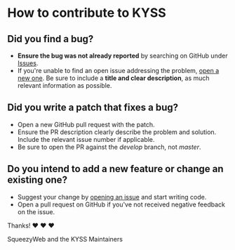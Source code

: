 # How to contribute to KYSS

## Did you find a bug?

- **Ensure the bug was not already reported** by searching on GitHub under [Issues](https://github.com/SqueezyWeb/KYSS/issues).
- If you're unable to find an open issue addressing the problem, [open a new one](https://github.com/SqueezyWeb/KYSS/issues/new). Be sure to include a **title and clear description**, as much relevant information as possible.

## Did you write a patch that fixes a bug?

- Open a new GitHub pull request with the patch.
- Ensure the PR description clearly describe the problem and solution. Include the relevant issue number if applicable.
- Be sure to open the PR against the *develop* branch, not *master*.

## Do you intend to add a new feature or change an existing one?

- Suggest your change by [opening an issue](https://github.com/SqueezyWeb/KYSS/issues/new) and start writing code.
- Open a pull request on GitHub if you've not received negative feedback on the issue.


Thanks! :heart: :heart: :heart:

SqueezyWeb and the KYSS Maintainers
